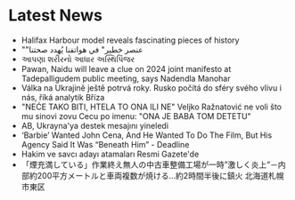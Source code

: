 # Latest News
-  Halifax Harbour model reveals fascinating pieces of history
-  ""عنصر خطير" في هواتفنا يُهدد صحتنا
-  આપણા શરીરનો આધાર અસ્થિપિંજર
-  Pawan, Naidu will leave a clue on 2024 joint manifesto at Tadepalligudem public meeting, says Nadendla Manohar
-  Válka na Ukrajině ještě potrvá roky. Rusko počítá do sféry svého vlivu i nás, říká analytik Bříza
-  "NEĆE TAKO BITI, HTELA TO ONA ILI NE" Veljko Ražnatović ne voli što mu sinovi zovu Cecu po imenu: "ONA JE BABA TOM DETETU"
-  AB, Ukrayna'ya destek mesajını yineledi
-  ‘Barbie’ Wanted John Cena, And He Wanted To Do The Film, But His Agency Said It Was “Beneath Him” - Deadline
-  Hakim ve savcı adayı atamaları Resmi Gazete'de
-  「煙充満している」作業終え無人の中古車整備工場が一時”激しく炎上”－内部約200平方メートルと車両複数が焼ける…約2時間半後に鎮火 北海道札幌市東区
